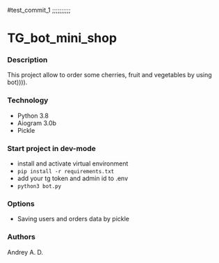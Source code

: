 #test_commit_1
;;;;;;;;;;
# TG_bot_mini_shop 
### Description  
This project allow to order some cherries, fruit and vegetables by using bot)))).  
### Technology  
  
 - Python 3.8   
 - Aiogram 3.0b 
 - Pickle
 
 ### Start project in dev-mode  
 - install and activate virtual environment
 - ``` pip install -r requirements.txt ```
 - add your tg token and admin id to .env
 - ``` python3 bot.py ```   
 
 ### Options
 - Saving users and orders data by pickle
 
 
 ### Authors  
 Andrey A. D.

